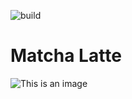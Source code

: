 ![build](https://github.com/daite/matcha/workflows/Rust/badge.svg)
# Matcha Latte
![This is an image](https://i.ibb.co/TbJgYBG/s.png)
